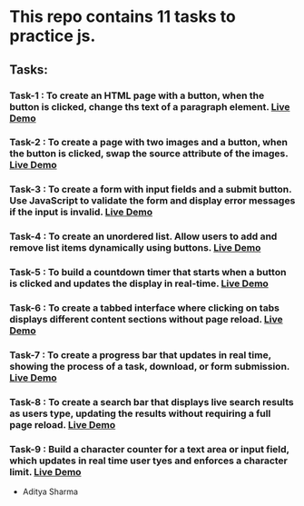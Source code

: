 # This repo contains 11 tasks to practice js.
## Tasks:
### Task-1 : To create an HTML page with a button, when the button is clicked, change ths text of a paragraph element. [Live Demo](https://raw.githack.com/Aditya-Sharma-07/practice-js/main/task-1/index.html)<br>
### Task-2 : To create a page with two images and a button, when the button is clicked, swap the source attribute of the images. [Live Demo](https://raw.githack.com/Aditya-Sharma-07/practice-js/main/task-2/index.html)<br>
### Task-3 : To create a form with input fields and a submit button. Use JavaScript to validate the form and display error messages if the input is invalid. [Live Demo](https://raw.githack.com/Aditya-Sharma-07/practice-js/main/task-3/index.html)<br>
### Task-4 : To create an unordered list. Allow users to add and remove list items dynamically using buttons. [Live Demo](https://raw.githack.com/Aditya-Sharma-07/practice-js/main/task-4/index.html)<br>
### Task-5 : To build a countdown timer that starts when a button is clicked and updates the display in real-time. [Live Demo](https://raw.githack.com/Aditya-Sharma-07/practice-js/main/task-5/index.html)<br>
### Task-6 : To create a tabbed interface where clicking on tabs displays different content sections without page reload. [Live Demo](https://raw.githack.com/Aditya-Sharma-07/practice-js/main/task-6/index.html)<br>
### Task-7 : To create a progress bar that updates in real time, showing the process of a task, download, or form submission. [Live Demo](https://raw.githack.com/Aditya-Sharma-07/practice-js/main/task-7/index.html)<br>
### Task-8 : To create a search bar that displays live search results as users type, updating the results without requiring a full page reload. [Live Demo](https://raw.githack.com/Aditya-Sharma-07/practice-js/main/task-8/index.html)<br>
### Task-9 : Build a character counter for a text area or input field, which updates in real time user tyes and enforces a character limit. [Live Demo](https://raw.githack.com/Aditya-Sharma-07/practice-js/main/task-9/index.html)<br>
- Aditya Sharma
